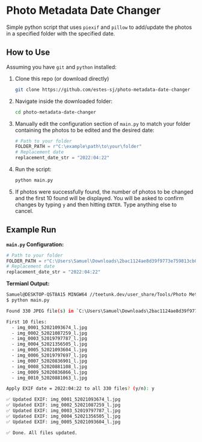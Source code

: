 # Photo Metadata Date Changer

Simple python script that uses `piexif` and `pillow` to add/update the photos in a specified folder with the specified date.

## How to Use

Assuming you have `git` and `python` installed:

1. Clone this repo (or download directly)
   ```bash
   git clone https://github.com/estes-sj/photo-metadata-date-changer
   ```
2. Navigate inside the downloaded folder:
   ```bash
   cd photo-metadata-date-changer
   ```
3. Manually edit the configuration section of `main.py` to match your folder containing the photos to be edited and the desired date:
   ```python
   # Path to your folder
   FOLDER_PATH = r"C:\example\path\to\your\folder"
   # Replacement date
   replacement_date_str = "2022:04:22"
   ```
4. Run the script:
   ```bash
   python main.py
   ```
5. If photos were successfully found, the number of photos to be changed and the first 10 found will be displayed. You will be asked to confirm changes by typing `y` and then hitting `ENTER`. Type anything else to cancel.

## Example Run

**`main.py` Configuration:**

```python
# Path to your folder
FOLDER_PATH = r"C:\Users\Samuel\Downloads\2bac1124ae8d39f9773e759813cb0f26987ed3b108749ccca625eab1612237102f0efb"
# Replacement date
replacement_date_str = "2022:04:22"
```

**Termianl Output:**

```bash
Samuel@DESKTOP-QST8A15 MINGW64 //teetunk.dev/user_share/Tools/Photo Metadata Date Changer
$ python main.py

Found 330 JPEG file(s) in `C:\Users\Samuel\Downloads\2bac1124ae8d39f9773e759813cb0f26987ed3b108749ccca625eab1612237102f0efb`.

First 10 files:
  - img_0001_52021093674_l.jpg
  - img_0002_52021087259_l.jpg
  - img_0003_52019797787_l.jpg
  - img_0004_52021356505_l.jpg
  - img_0005_52021093604_l.jpg
  - img_0006_52019797697_l.jpg
  - img_0007_52020836901_l.jpg
  - img_0008_52020881108_l.jpg
  - img_0009_52020836866_l.jpg
  - img_0010_52020881063_l.jpg

Apply EXIF date = 2022:04:22 to all 330 files? (y/n): y

✅ Updated EXIF: img_0001_52021093674_l.jpg
✅ Updated EXIF: img_0002_52021087259_l.jpg
✅ Updated EXIF: img_0003_52019797787_l.jpg
✅ Updated EXIF: img_0004_52021356505_l.jpg
✅ Updated EXIF: img_0005_52021093604_l.jpg

✅ Done. All files updated.
```
